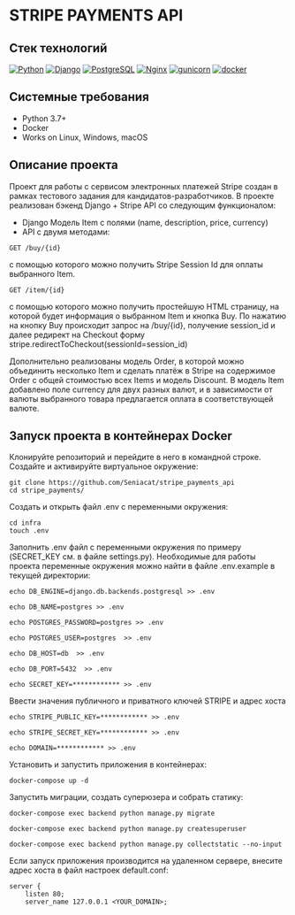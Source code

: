 # STRIPE PAYMENTS API

## Стек технологий
[![Python](https://img.shields.io/badge/-Python-464646?style=flat-square&logo=Python)](https://www.python.org/)
[![Django](https://img.shields.io/badge/-Django-464646?style=flat-square&logo=Django)](https://www.djangoproject.com/)
[![PostgreSQL](https://img.shields.io/badge/-PostgreSQL-464646?style=flat-square&logo=PostgreSQL)](https://www.postgresql.org/)
[![Nginx](https://img.shields.io/badge/-NGINX-464646?style=flat-square&logo=NGINX)](https://nginx.org/ru/)
[![gunicorn](https://img.shields.io/badge/-gunicorn-464646?style=flat-square&logo=gunicorn)](https://gunicorn.org/)
[![docker](https://img.shields.io/badge/-Docker-464646?style=flat-square&logo=docker)](https://www.docker.com/)

## Системные требования
- Python 3.7+
- Docker
- Works on Linux, Windows, macOS

## Описание проекта
Проект для работы с сервисом электронных платежей Stripe создан в рамках тестового задания для кандидатов-разработчиков.
В проекте реализован бэкенд Django + Stripe API со следующим функционалом:
 - Django Модель Item с полями (name, description, price, currency) 
- API с двумя методами:
```
GET /buy/{id}
```
c помощью которого можно получить Stripe Session Id для оплаты выбранного Item.
```
GET /item/{id}
```
c помощью которого можно получить простейшую HTML страницу, на которой будет информация о выбранном Item и кнопка Buy. По нажатию на кнопку Buy происходит запрос на /buy/{id}, получение session_id и далее редирект на Checkout форму stripe.redirectToCheckout(sessionId=session_id)

Дополнительно реализованы модель Order, в которой можно объединить несколько Item и сделать платёж в Stripe на содержимое Order c общей стоимостью всех Items и модель Discount.
В модель Item добавлено поле currency для двух разных валют, и в зависимости от валюты выбранного товара предлагается оплата в соответствующей валюте.

## Запуск проекта в контейнерах Docker
Клонируйте репозиторий и перейдите в него в командной строке.
Создайте и активируйте виртуальное окружение:
```
git clone https://github.com/Seniacat/stripe_payments_api
cd stripe_payments/
```
Cоздать и открыть файл .env с переменными окружения:
```
cd infra
touch .env
```
Заполнить .env файл с переменными окружения по примеру (SECRET_KEY см. в файле settings.py). 
Необходимые для работы проекта переменные окружения можно найти в файле .env.example в текущей директории:
```
echo DB_ENGINE=django.db.backends.postgresql >> .env

echo DB_NAME=postgres >> .env

echo POSTGRES_PASSWORD=postgres >> .env

echo POSTGRES_USER=postgres  >> .env

echo DB_HOST=db  >> .env

echo DB_PORT=5432  >> .env

echo SECRET_KEY=************ >> .env
```
Ввести значения публичного и приватного ключей STRIPE и адрес хоста 
```
echo STRIPE_PUBLIC_KEY=************ >> .env

echo STRIPE_SECRET_KEY=************ >> .env

echo DOMAIN=************ >> .env
```
Установить и запустить приложения в контейнерах:
```
docker-compose up -d
```
Запустить миграции, создать суперюзера и собрать статику:
```
docker-compose exec backend python manage.py migrate

docker-compose exec backend python manage.py createsuperuser

docker-compose exec backend python manage.py collectstatic --no-input 
```
Если запуск приложения производится на удаленном сервере, внесите адрес хоста в файл настроек default.conf:
```
server {
    listen 80;
    server_name 127.0.0.1 <YOUR_DOMAIN>;
```
